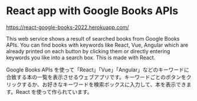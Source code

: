 # React app with Google Books APIs

https://react-google-books-2022.herokuapp.com/

This web service shows a result of searched books from Google Books APIs. You can find books with keywords like React, Vue, Angular which are already printed on each button by clicking them or directly entering keywords you like into a search box. This is made with React.

Google Books APIs を使って「React」「Vue」「Angular」などのキーワードに合致する本の一覧を表示させるウェブアプリです。キーワードごとのボタンをクリックするか、お好きなキーワードを検索ボックスに入力して、本を表示できます。React を使って作られています。